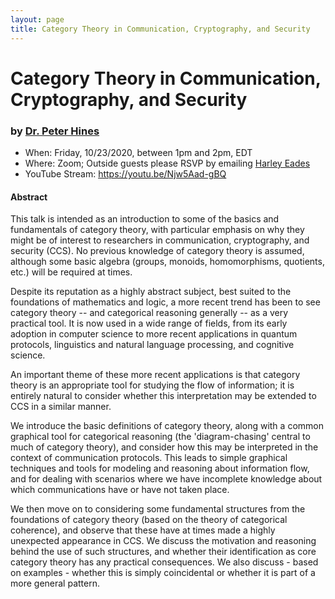 ```yaml
---
layout: page
title: Category Theory in Communication, Cryptography, and Security
---
```


Category Theory in Communication, Cryptography, and Security
======
### by [Dr. Peter Hines](http://www.peterhines.info/)

- When: Friday, 10/23/2020, between 1pm and 2pm, EDT
- Where: Zoom; Outside guests please RSVP by emailing <a href="mailto:harley.eades@gmail.com">Harley Eades</a>
- YouTube Stream: <https://youtu.be/Njw5Aad-gBQ>

#### Abstract

This talk is intended as an introduction to some of the basics and fundamentals of category theory, with  particular emphasis on why they might be of interest to researchers in communication, cryptography, and security (CCS). No previous knowledge of category theory is assumed, although some basic algebra (groups, monoids, homomorphisms, quotients, etc.) will be required at times.

Despite its reputation as a highly abstract subject, best suited to the foundations of mathematics and logic, a more recent trend has been to see category theory -- and categorical reasoning generally -- as a very practical tool. It is now used in a wide range of fields, from its early adoption in computer science to more recent applications in quantum protocols, linguistics and natural language processing, and cognitive science.

An important theme of these more recent applications is that category theory is an appropriate tool for studying the flow of information; it is entirely natural to consider whether this interpretation may be extended to CCS in a similar manner.  

We introduce the basic definitions of category theory, along with a common graphical tool for categorical reasoning (the 'diagram-chasing' central to much of category theory), and consider how this may be interpreted in the context of communication protocols. This leads to simple graphical techniques and tools for modeling and reasoning about information flow, and for dealing with scenarios where we have incomplete knowledge about which communications have or have not taken place.  

We then move on to considering some fundamental structures from the foundations of category theory (based on the  theory of categorical coherence), and observe that these have at times made a highly unexpected appearance in CCS. We discuss the motivation and reasoning behind the use of such structures, and whether their identification as core category theory has any practical consequences.  We also discuss - based on examples - whether this is simply coincidental or whether it is part of a more general pattern.